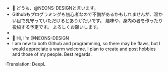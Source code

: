 - 👋 どうも、@NEONS-DESIGNと言います。
- Githubもプログラミングも初心者なので不備があるかもしれませんが、温かい目で見守っていただけるとありがたいです。
趣味や、身内の者を作ったり投稿する予定です。
よろしくお願いします。
-
- 👋 Hi, I’m @NEONS-DESIGN
- I am new to both Github and programming, so there may be flaws, but I would appreciate a warm welcome.
I plan to create and post hobbies and those of my people.
Best regards.

-Translation: DeepL
